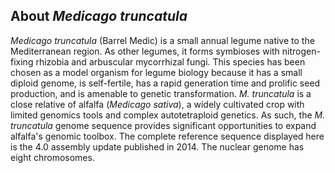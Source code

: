 About *Medicago truncatula*
---------------------------

*Medicago truncatula* (Barrel Medic) is a small annual legume native to
the Mediterranean region. As other legumes, it forms symbioses with
nitrogen-fixing rhizobia and arbuscular mycorrhizal fungi. This species
has been chosen as a model organism for legume biology because it has a
small diploid genome, is self-fertile, has a rapid generation time and
prolific seed production, and is amenable to genetic transformation. *M.
truncatula* is a close relative of alfalfa (*Medicago sativa*), a widely
cultivated crop with limited genomics tools and complex autotetraploid
genetics. As such, the *M. truncatula* genome sequence provides
significant opportunities to expand alfalfa\'s genomic toolbox. The
complete reference sequence displayed here is the 4.0 assembly update
published in 2014. The nuclear genome has eight chromosomes.
